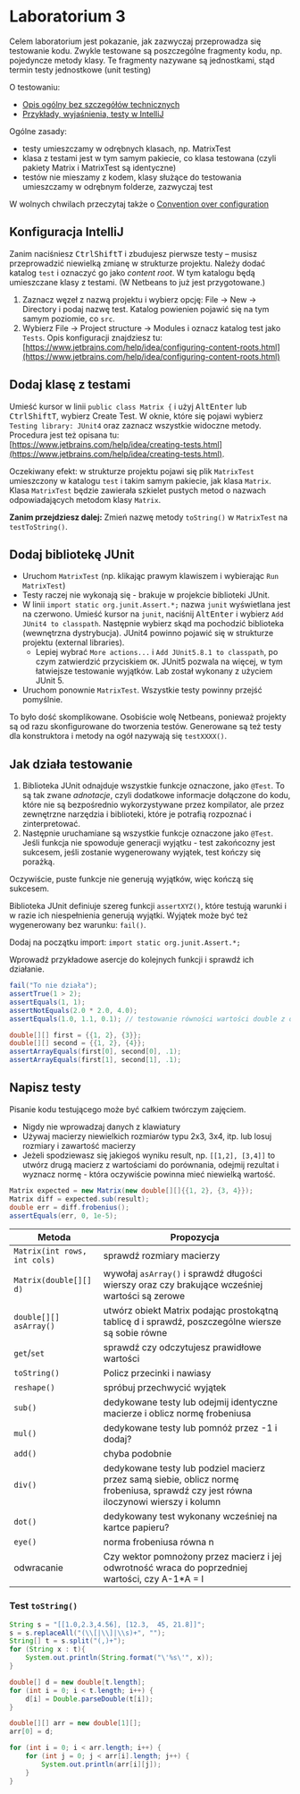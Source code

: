 # Laboratorium 3

Celem laboratorium jest pokazanie, jak zazwyczaj przeprowadza się testowanie kodu. Zwykle testowane są poszczególne fragmenty kodu, np. pojedyncze metody klasy. Te fragmenty nazywane są jednostkami, stąd termin testy jednostkowe (unit testing)

O testowaniu:

- [Opis ogólny bez szczegółów technicznych](https://kobietydokodu.pl/17-testy-jednostkowe/)
- [Przykłady, wyjaśnienia, testy w IntelliJ](http://www.samouczekprogramisty.pl/testy-jednostkowe-z-junit/)

Ogólne zasady:

- testy umieszczamy w odrębnych klasach, np. MatrixTest
- klasa z testami jest w tym samym pakiecie, co klasa testowana (czyli pakiety Matrix i MatrixTest są identyczne)
- testów nie mieszamy z kodem, klasy służące do testowania umieszczamy w odrębnym folderze, zazwyczaj test

W wolnych chwilach przeczytaj także o [Convention over configuration](https://en.wikipedia.org/wiki/Convention_over_configuration)

## Konfiguracja IntelliJ

Zanim naciśniesz <kbd>Ctrl</kbd><kbd>Shift</kbd><kbd>T</kbd> i zbudujesz pierwsze testy – musisz przeprowadzić niewielką zmianę w strukturze projektu. Należy dodać katalog `test` i oznaczyć go jako *content root*. W tym katalogu będą umieszczane klasy z testami. (W Netbeans to już jest przygotowane.)

1. Zaznacz węzeł z nazwą projektu i wybierz opcję: File → New → Directory i podaj nazwę test. Katalog powienien pojawić się na tym samym poziomie, co `src`.
2. Wybierz File → Project structure → Modules i oznacz katalog test jako `Tests`. Opis konfiguracji znajdziesz tu: [https://www.jetbrains.com/help/idea/configuring-content-roots.html](https://www.jetbrains.com/help/idea/configuring-content-roots.html)

## Dodaj klasę z testami

Umieść kursor w linii `public class Matrix {` i użyj <kbd>Alt</kbd><kbd>Enter</kbd> lub <kbd>Ctrl</kbd><kbd>Shift</kbd><kbd>T</kbd>, wybierz Create Test. W oknie, które się pojawi wybierz `Testing library: JUnit4` oraz zaznacz wszystkie widoczne metody. Procedura jest też opisana tu: [https://www.jetbrains.com/help/idea/creating-tests.html](https://www.jetbrains.com/help/idea/creating-tests.html).

Oczekiwany efekt: w strukturze projektu pojawi się plik `MatrixTest` umieszczony w katalogu `test` i takim samym pakiecie, jak klasa `Matrix`. Klasa `MatrixTest` będzie zawierała szkielet pustych metod o nazwach odpowiadających metodom klasy `Matrix`.

**Zanim przejdziesz dalej:** Zmień nazwę metody `toString()` w `MatrixTest` na `testToString()`.

## Dodaj bibliotekę JUnit

- Uruchom `MatrixTest` (np. klikając prawym klawiszem i wybierając `Run MatrixTest`)
- Testy raczej nie wykonają się - brakuje w projekcie biblioteki JUnit.
- W linii `import static org.junit.Assert.*;` nazwa `junit` wyświetlana jest na czerwono. Umieść kursor na `junit`, naciśnij <kbd>Alt</kbd><kbd>Enter</kbd> i wybierz `Add JUnit4 to classpath`. Następnie wybierz skąd ma pochodzić biblioteka (wewnętrzna dystrybucja). JUnit4 powinno pojawić się w strukturze projektu (external libraries).
  - Lepiej wybrać `More actions...` i `Add JUnit5.8.1 to classpath`, po czym zatwierdzić przyciskiem `OK`. JUnit5 pozwala na więcej, w tym łatwiejsze testowanie wyjątków. Lab został wykonany z użyciem JUnit 5.
- Uruchom ponownie `MatrixTest`. Wszystkie testy powinny przejść pomyślnie.

To było dość skomplikowane. Osobiście wolę Netbeans, ponieważ projekty są od razu skonfigurowane do tworzenia testów. Generowane są też testy dla konstruktora i metody na ogół nazywają się `testXXXX()`.

## Jak działa testowanie

1. Biblioteka JUnit odnajduje wszystkie funkcje oznaczone, jako `@Test`. To są tak zwane *adnotacje*, czyli dodatkowe informacje dołączone do kodu, które nie są bezpośrednio wykorzystywane przez kompilator, ale przez zewnętrzne narzędzia i biblioteki, które je potrafią rozpoznać i zinterpretować.
2. Następnie uruchamiane są wszystkie funkcje oznaczone jako `@Test`. Jeśli funkcja nie spowoduje generacji wyjątku - test zakońcozny jest sukcesem, jeśli zostanie wygenerowany wyjątek, test kończy się porażką.

Oczywiście, puste funkcje nie generują wyjątków, więc kończą się sukcesem.

Biblioteka JUnit definiuje szereg funkcji `assertXYZ()`, które testują warunki i w razie ich niespełnienia generują wyjątki. Wyjątek może być też wygenerowany bez warunku: `fail()`.

Dodaj na początku import: `import static org.junit.Assert.*;`

Wprowadź przykładowe asercje do kolejnych funkcji i sprawdź ich działanie.

```java
fail("To nie działa");
assertTrue(1 > 2);
assertEquals(1, 1);
assertNotEquals(2.0 * 2.0, 4.0);
assertEquals(1.0, 1.1, 0.1); // testowanie równości wartości double z dokładnością 0.1

double[][] first = {{1, 2}, {3}};
double[][] second = {{1, 2}, {4}};
assertArrayEquals(first[0], second[0], .1);
assertArrayEquals(first[1], second[1], .1);
```

## Napisz testy

Pisanie kodu testującego może być całkiem twórczym zajęciem.

- Nigdy nie wprowadzaj danych z klawiatury
- Używaj macierzy niewielkich rozmiarów typu 2x3, 3x4, itp. lub losuj rozmiary i zawartość macierzy
- Jeżeli spodziewasz się jakiegoś wyniku result, np. `[[1,2], [3,4]]` to utwórz drugą macierz z wartościami do porównania, odejmij rezultat i wyznacz normę - która oczywiście powinna mieć niewielką wartość.

```java
Matrix expected = new Matrix(new double[][]{{1, 2}, {3, 4}});
Matrix diff = expected.sub(result);
double err = diff.frobenius();
assertEquals(err, 0, 1e-5);
```
| Metoda                       | Propozycja                                                                                                                          |
| ---------------------------- | ----------------------------------------------------------------------------------------------------------------------------------- |
| `Matrix(int rows, int cols)` | sprawdź rozmiary macierzy                                                                                                           |
| `Matrix(double[][] d)`       | wywołaj `asArray()` i sprawdź długości wierszy oraz czy brakujące wcześniej wartości są zerowe                                          |
| `double[][] asArray()`       | utwórz obiekt Matrix podając prostokątną tablicę d i sprawdź, poszczególne wiersze są sobie równe                                   |
| `get`/`set`                  | sprawdź czy odczytujesz prawidłowe wartości                                                                                         |
| `toString()`                 | Policz przecinki i nawiasy                                                                                                          |
| `reshape()`                  | spróbuj przechwycić wyjątek                                                                                                         |
| `sub()`                      | dedykowane testy lub odejmij identyczne macierze i oblicz normę frobeniusa                                                          |
| `mul()`                      | dedykowane testy lub pomnóż przez -1 i dodaj?                                                                                       |
| `add()`                      | chyba podobnie                                                                                                                      |
| `div()`                      | dedykowane testy lub podziel macierz przez samą siebie, oblicz normę frobeniusa, sprawdź czy jest równa iloczynowi wierszy i kolumn |
| `dot()`                      | dedykowany test wykonany wcześniej na kartce papieru?                                                                               |
| `eye()`                      | norma frobeniusa równa n                                                                                                            |
| odwracanie                   | Czy wektor pomnożony przez macierz i jej odwrotność wraca do poprzedniej wartości, czy A-1*A = I                                    |

### Test `toString()`

```java
String s = "[[1.0,2.3,4.56], [12.3,  45, 21.8]]";
s = s.replaceAll("(\\[|\\]|\\s)+", "");
String[] t = s.split("(,)+");
for (String x : t){
    System.out.println(String.format("\'%s\'", x));
}

double[] d = new double[t.length];
for (int i = 0; i < t.length; i++) {
    d[i] = Double.parseDouble(t[i]);
}

double[][] arr = new double[1][];
arr[0] = d;

for (int i = 0; i < arr.length; i++) {
    for (int j = 0; j < arr[i].length; j++) {
        System.out.println(arr[i][j]);
    }
}
```
